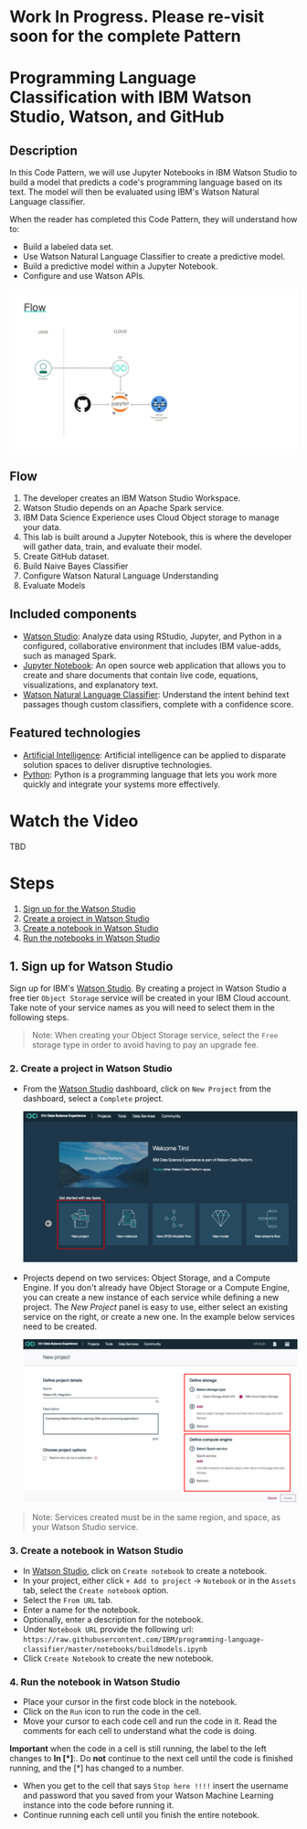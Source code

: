 # Work In Progress. Please re-visit soon for the complete Pattern

# Programming Language Classification with IBM Watson Studio, Watson, and GitHub

## Description
In this Code Pattern, we will use Jupyter Notebooks in IBM Watson Studio to build a model that predicts a code's programming language based on its text. The model will then be evaluated using IBM's Watson Natural Language classifier.

When the reader has completed this Code Pattern, they will understand how to:

* Build a labeled data set.
* Use Watson Natural Language Classifier to create a predictive model.
* Build a predictive model within a Jupyter Notebook.
* Configure and use Watson APIs.

![](images/architecture.png)

## Flow
1. The developer creates an IBM Watson Studio Workspace.
2. Watson Studio depends on an Apache Spark service.
3. IBM Data Science Experience uses Cloud Object storage to manage your data.
4. This lab is built around a Jupyter Notebook, this is where the developer will gather data, train, and evaluate their model.
5. Create GitHub dataset.
6. Build Naive Bayes Classifier
7. Configure Watson Natural Language Understanding
8. Evaluate Models


## Included components
* [Watson Studio](https://www.ibm.com/bs-en/marketplace/data-science-experience): Analyze data using RStudio, Jupyter, and Python in a configured, collaborative environment that includes IBM value-adds, such as managed Spark.
* [Jupyter Notebook](http://jupyter.org/): An open source web application that allows you to create and share documents that contain live code, equations, visualizations, and explanatory text.
* [Watson Natural Language Classifier](https://www.ibm.com/watson/services/natural-language-classifier/): Understand the intent behind text passages though custom classifiers, complete with a confidence score.

## Featured technologies
* [Artificial Intelligence](https://medium.com/ibm-data-science-experience): Artificial intelligence can be applied to disparate solution spaces to deliver disruptive technologies.
* [Python](https://www.python.org/): Python is a programming language that lets you work more quickly and integrate your systems more effectively.

# Watch the Video
TBD

# Steps
1. [Sign up for the Watson Studio](#1-sign-up-for-watson-studio)
1. [Create a project in Watson Studio](#2-create-a-project-in-watson-studio-and-bind-it-to-your-watson-machine-learning-service-instance)
1. [Create a notebook in Watson Studio](#3-create-a-notebook-in-watson-studio)
1. [Run the notebooks in Watson Studio](#4-run-the-notebook-in-watson-studio)

## 1. Sign up for Watson Studio

Sign up for IBM's [Watson Studio](https://dataplatform.ibm.com). By creating a project in Watson Studio a free tier ``Object Storage`` service will be created in your IBM Cloud account. Take note of your service names as you will need to select them in the following steps.

> Note: When creating your Object Storage service, select the ``Free`` storage type in order to avoid having to pay an upgrade fee.

### 2. Create a project in Watson Studio

* From the [Watson Studio](https://datascience.ibm.com) dashboard, click on `New Project` from the dashboard, select a `Complete` project.

  ![](images/new-project.png?raw=true)

* Projects depend on two services: Object Storage, and a Compute Engine.  If you don't already have Object Storage or a Compute Engine, you can create a new instance of each service while defining a new project.  The _New Project_ panel is easy to use, either select an existing service on the right, or create a new one.  In the example below services need to be created.

  ![](images/create-services.png?raw=true)

> Note: Services created must be in the same region, and space, as your Watson Studio service.

### 3. Create a notebook in Watson Studio

* In [Watson Studio](https://dataplatform.ibm.com), click on `Create notebook` to create a notebook.
* In your project, either click `+ Add to project` -> `Notebook` or in the `Assets` tab, select the `Create notebook` option.
* Select the `From URL` tab.
* Enter a name for the notebook.
* Optionally, enter a description for the notebook.
* Under `Notebook URL` provide the following url: `https://raw.githubusercontent.com/IBM/programming-language-classifier/master/notebooks/buildmodels.ipynb`
* Click `Create Notebook` to create the new notebook.

### 4. Run the notebook in Watson Studio

* Place your cursor in the first code block in the notebook.
* Click on the `Run` icon to run the code in the cell.
* Move your cursor to each code cell and run the code in it. Read the comments for each cell to understand what the code is doing.

 **Important** when the code in a cell is still running, the label to the left changes to **In [\*]**:.
  Do **not** continue to the next cell until the code is finished running, and the [\*] has changed to a number.

* When you get to the cell that says `Stop here !!!!` insert the username and password that you saved from your Watson Machine Learning instance into the code before running it.
* Continue running each cell until you finish the entire notebook.
